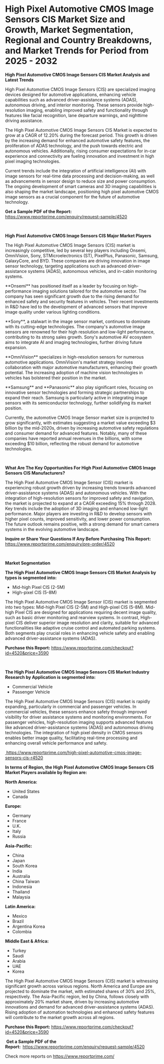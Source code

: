<p><h1>High Pixel Automotive CMOS Image Sensors CIS Market Size and Growth, Market Segmentation, Regional and Country Breakdowns, and Market Trends for Period from 2025 -  2032</h1></p><p><strong>High Pixel Automotive CMOS Image Sensors CIS Market Analysis and Latest Trends</strong></p>
<p><p>High Pixel Automotive CMOS Image Sensors (CIS) are specialized imaging devices designed for automotive applications, enhancing vehicle capabilities such as advanced driver-assistance systems (ADAS), autonomous driving, and interior monitoring. These sensors provide high-resolution imaging, enabling improved safety and functionality through features like facial recognition, lane departure warnings, and nighttime driving assistance. </p><p>The High Pixel Automotive CMOS Image Sensors CIS Market is expected to grow at a CAGR of 12.20% during the forecast period. This growth is driven by the increasing demand for enhanced automotive safety features, the proliferation of ADAS technology, and the push towards electric and autonomous vehicles. Additionally, rising consumer expectations for in-car experience and connectivity are fueling innovation and investment in high pixel imaging technologies. </p><p>Current trends include the integration of artificial intelligence (AI) with image sensors for real-time data processing and decision-making, as well as advancements in sensor design to reduce size and power consumption. The ongoing development of smart cameras and 3D imaging capabilities is also shaping the market landscape, positioning high pixel automotive CMOS image sensors as a crucial component for the future of automotive technology.</p></p>
<p><strong>Get a Sample PDF of the Report:&nbsp;</strong> <a href="https://www.reportprime.com/enquiry/request-sample/4520?utm_campaign=2945&utm_medium=2&utm_source=Github&utm_content=ia&utm_term=19032025&utm_id=high-pixel-automotive-cmos-image-sensors-cis">https://www.reportprime.com/enquiry/request-sample/4520</a></p>
<p>&nbsp;</p>
<p><strong>High Pixel Automotive CMOS Image Sensors CIS Major Market Players</strong></p>
<p><p>The High Pixel Automotive CMOS Image Sensors (CIS) market is increasingly competitive, led by several key players including Onsemi, OmniVision, Sony, STMicroelectronics (ST), PixelPlus, Panasonic, Samsung, GalaxyCore, and BYD. These companies are driving innovation in image sensor technology, targeting applications such as advanced driver-assistance systems (ADAS), autonomous vehicles, and in-cabin monitoring systems.</p><p>**Onsemi** has positioned itself as a leader by focusing on high-performance imaging solutions tailored for the automotive sector. The company has seen significant growth due to the rising demand for enhanced safety and security features in vehicles. Their recent investments in R&D have led to the development of advanced sensors that improve image quality under various lighting conditions.</p><p>**Sony**, a stalwart in the image sensor market, continues to dominate with its cutting-edge technologies. The company's automotive image sensors are renowned for their high resolution and low-light performance, contributing to its strong sales growth. Sony's automotive AV ecosystem aims to integrate AI and imaging technologies, further driving future expansion.</p><p>**OmniVision** specializes in high-resolution sensors for numerous automotive applications. OmniVision's market strategy involves collaboration with major automotive manufacturers, enhancing their growth potential. The increasing adoption of machine vision technologies in vehicles has bolstered their position in the market.</p><p>**Samsung** and **Panasonic** also play significant roles, focusing on innovative sensor technologies and forming strategic partnerships to expand their reach. Samsung is particularly active in integrating image sensors with its semiconductor technology, further solidifying its market position.</p><p>Currently, the automotive CMOS Image Sensor market size is projected to grow significantly, with estimates suggesting a market value exceeding $3 billion by the mid-2020s, driven by increasing automotive safety regulations and consumer demand for advanced features. Notably, many of these companies have reported annual revenues in the billions, with some exceeding $10 billion, reflecting the robust demand for automotive technologies.</p></p>
<p>&nbsp;</p>
<p><strong>What Are The Key Opportunities For High Pixel Automotive CMOS Image Sensors CIS Manufacturers?</strong></p>
<p><p>The High Pixel Automotive CMOS Image Sensor (CIS) market is experiencing robust growth driven by increasing trends towards advanced driver-assistance systems (ADAS) and autonomous vehicles. With the integration of high-resolution sensors for improved safety and navigation, the market is projected to expand at a CAGR exceeding 15% through 2028. Key trends include the adoption of 3D imaging and enhanced low-light performance. Major players are investing in R&D to develop sensors with higher pixel counts, improved sensitivity, and lower power consumption. The future outlook remains positive, with a strong demand for smart camera systems in the evolving automotive landscape.</p></p>
<p><strong>Inquire or Share Your Questions If Any Before Purchasing This Report:</strong> <a href="https://www.reportprime.com/enquiry/pre-order/4520?utm_campaign=2945&utm_medium=2&utm_source=Github&utm_content=ia&utm_term=19032025&utm_id=high-pixel-automotive-cmos-image-sensors-cis">https://www.reportprime.com/enquiry/pre-order/4520</a></p>
<p>&nbsp;</p>
<p><strong>Market Segmentation</strong></p>
<p><strong>The High Pixel Automotive CMOS Image Sensors CIS Market Analysis by types is segmented into:</strong></p>
<p><ul><li>Mid-high Pixel CIS (2-5M)</li><li>High-pixel CIS (5-8M)</li></ul></p>
<p><p>The High Pixel Automotive CMOS Image Sensor (CIS) market is segmented into two types: Mid-high Pixel CIS (2-5M) and High-pixel CIS (5-8M). Mid-high Pixel CIS are designed for applications requiring decent image quality, such as basic driver monitoring and rearview systems. In contrast, High-pixel CIS deliver superior image resolution and clarity, suitable for advanced functionalities like adaptive cruise control and automated parking systems. Both segments play crucial roles in enhancing vehicle safety and enabling advanced driver-assistance systems (ADAS).</p></p>
<p><strong>Purchase this Report:&nbsp;</strong><a href="https://www.reportprime.com/checkout?id=4520&price=3590&utm_campaign=2945&utm_medium=2&utm_source=Github&utm_content=ia&utm_term=19032025&utm_id=high-pixel-automotive-cmos-image-sensors-cis">https://www.reportprime.com/checkout?id=4520&price=3590</a></p>
<p>&nbsp;</p>
<p><strong>The High Pixel Automotive CMOS Image Sensors CIS Market Industry Research by Application is segmented into:</strong></p>
<p><ul><li>Commercial Vehicle</li><li>Passenger Vehicle</li></ul></p>
<p><p>The High Pixel Automotive CMOS Image Sensors (CIS) market is rapidly expanding, particularly in commercial and passenger vehicles. In commercial vehicles, these sensors enhance safety through improved visibility for driver assistance systems and monitoring environments. For passenger vehicles, high-resolution imaging supports advanced features like advanced driver-assistance systems (ADAS) and autonomous driving technologies. The integration of high pixel density in CMOS sensors enables better image quality, facilitating real-time processing and enhancing overall vehicle performance and safety.</p></p>
<p><a href="https://www.reportprime.com/high-pixel-automotive-cmos-image-sensors-cis-r4520?utm_campaign=2945&utm_medium=2&utm_source=Github&utm_content=ia&utm_term=19032025&utm_id=high-pixel-automotive-cmos-image-sensors-cis">&nbsp;https://www.reportprime.com/high-pixel-automotive-cmos-image-sensors-cis-r4520</a></p>
<p><strong>In terms of Region, the High Pixel Automotive CMOS Image Sensors CIS Market Players available by Region are:</strong></p>
<p>
    <p> <strong> North America: </strong>
        <ul>
            <li>United States</li>
            <li>Canada</li>
        </ul>
        </p> 
    <p> <strong> Europe: </strong>
        <ul>
            <li>Germany</li>
            <li>France</li>
            <li>U.K.</li>
            <li>Italy</li>
            <li>Russia</li>
        </ul>
        </p> 
    <p> <strong> Asia-Pacific: </strong>
        <ul>
            <li>China</li>
            <li>Japan</li>
            <li>South Korea</li>
            <li>India</li>
            <li>Australia</li>
            <li>China Taiwan</li>
            <li>Indonesia</li>
            <li>Thailand</li>
            <li>Malaysia</li>
        </ul>
        </p> 
    <p> <strong> Latin America: </strong>
        <ul>
            <li>Mexico</li>
            <li>Brazil</li>
            <li>Argentina Korea</li>
            <li>Colombia</li>
        </ul>
        </p> 
    <p> <strong> Middle East & Africa: </strong>
        <ul>
            <li>Turkey</li>
            <li>Saudi</li>
            <li>Arabia</li>
            <li>UAE</li>
            <li>Korea</li>
        </ul>
    </p>
    </p>
<p><p>The High Pixel Automotive CMOS Image Sensors (CIS) market is witnessing significant growth across various regions. North America and Europe are projected to dominate the market, with estimated shares of 30% and 25%, respectively. The Asia-Pacific region, led by China, follows closely with approximately 20% market share, driven by increasing automotive innovations and demand for advanced driver-assistance systems (ADAS). Rising adoption of automation technologies and enhanced safety features will contribute to the market growth across all regions.</p></p>
<p><strong>Purchase this Report: </strong><a href="https://www.reportprime.com/checkout?id=4520&price=3590&utm_campaign=2945&utm_medium=2&utm_source=Github&utm_content=ia&utm_term=19032025&utm_id=high-pixel-automotive-cmos-image-sensors-cis">https://www.reportprime.com/checkout?id=4520&price=3590</a></p>
<p>&nbsp;<strong>Get a Sample PDF of the Report:&nbsp;&nbsp;</strong><a href="https://www.reportprime.com/enquiry/request-sample/4520?utm_campaign=2945&utm_medium=2&utm_source=Github&utm_content=ia&utm_term=19032025&utm_id=high-pixel-automotive-cmos-image-sensors-cis">https://www.reportprime.com/enquiry/request-sample/4520</a></p>
<p><strong></strong></p>
<p>Check more reports on <a href="https://www.reportprime.com/?utm_campaign=2945&utm_medium=2&utm_source=Github&utm_content=ia&utm_term=19032025&utm_id=high-pixel-automotive-cmos-image-sensors-cis">https://www.reportprime.com/</a></p>